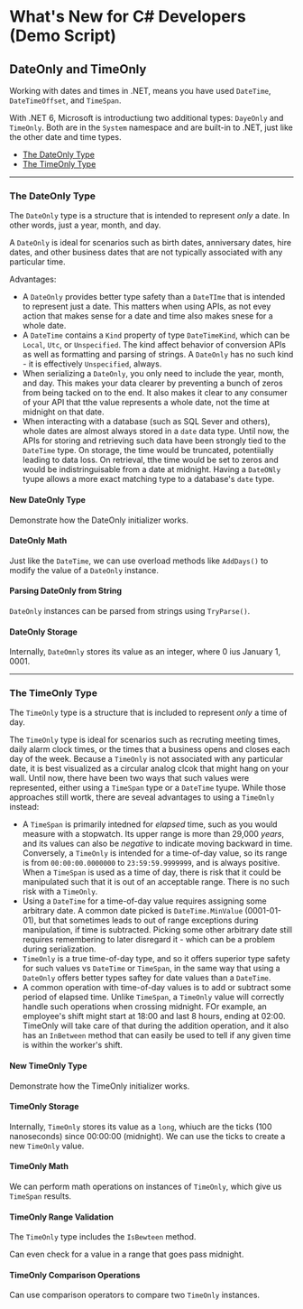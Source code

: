 # What's New for C# Developers (Demo Script)

## DateOnly and TimeOnly

Working with dates and times in .NET, means you have used `DateTime`, `DateTimeOffset`, and `TimeSpan`.

With .NET 6, Microsoft is introductiung two additional types: `DayeOnly` and `TimeOnly`.  Both are in the `System` namespace and are built-in to .NET, just like the other date and time types.

* [The DateOnly Type](#the-dateonly-type)
* [The TimeOnly Type](#the-timeonly-type)

---

### The DateOnly Type
The `DateOnly` type is a structure that is intended to represent *only* a date.  In other words, just a year, month, and day.

A `DateOnly` is ideal for scenarios such as birth dates, anniversary dates, hire dates, and other business dates that are not typically associated with any particular time.

Advantages:

* A `DateOnly` provides better type safety than a `DateTIme` that is intended to represent just a date.  This matters when using APIs, as not evey action that makes sense for a date and time also makes snese for a whole date.
* A `DateTime` contains a `Kind` property of type `DateTimeKind`, which can be `Local`, `Utc`, or `Unspecified`.  The kind affect behavior of conversion APIs as well as formatting and parsing of strings.  A `DateOnly` has no such kind - it is effectively `Unspecified`, always.
* When serializing a `DateOnly`, you only need to include the year, month, and day.  This makes your data clearer by preventing a bunch of zeros from being tacked on to the end.  It also makes it clear to any consumer of your API that tthe value represents a whole date, not the time at midnight on that date.
* When interacting with a database (such as SQL Sever and others), whole dates are almost always stored in a `date` data type.  Until now, the APIs for storing and retrieving such data have been strongly tied to the `DateTime` type.  On storage, the time would be truncated, potentiially leading to data loss.  On retrieval, tthe time would be set to zeros and would be indistringuisable from a date at midnight.  Having a `DateONly` tyupe allows a more exact matching type to a database's `date` type.

#### New DateOnly Type
Demonstrate how the DateOnly initializer works.

#### DateOnly Math
Just like the `DateTime`, we can use overload methods like `AddDays()` to modify the value of a `DateOnly` instance.

#### Parsing DateOnly from String
`DateOnly` instances can be parsed from strings using `TryParse()`.

#### DateOnly Storage
Internally, `DateOmnly` stores its value as an integer, where 0 ius January 1, 0001.

---

### The TimeOnly Type
The `TimeOnly` type is a structure that is included to represent *only* a time of day.

The `TimeOnly` type is ideal for scenarios such as recruting meeting times, daily alarm clock times, or the times that a business opens and closes each day of the week.  Because a `TimeOnly` is not associated with any particular date, it is best visualized as a circular analog clcok that might hang on your wall.  Until now, there have been two ways that such values were represented, either using a `TimeSpan` type or a `DateTime` tyupe.  While those approaches still wortk, there are seveal advantages to using a `TimeOnly` instead:

* A `TimeSpan` is primarily intedned for *elapsed* time, such as you would measure with a stopwatch.  Its upper range is more than 29,000 *years*, and its values can also be *negative* to indicate moving backward in time.  Conversely, a `TimeOnly` is intended for a time-of-day value, so its range is from `00:00:00.0000000` to `23:59:59.9999999`, and is always positive. When a `TimeSpan` is used as a time of day, there is risk that it could be manipulated such that it is out of an acceptable range.  There is no such risk with a `TimeOnly`.
* Using a `DateTime` for a time-of-day value requires assigning some arbitrary date.  A common date picked is `DateTime.MinValue` (0001-01-01), but that sometimes leads to out of range exceptions during manipulation, if time is subtracted.  Picking some other arbitrary date still requires remembering to later disregard it - which can be a problem during serialization.
* `TimeOnly` is a true time-of-day type, and so it offers superior type safety for such values vs `DateTime` or `TimeSpan`, in the same way that using a `DateOnly` offers better types saftey for date values than a `DateTime`.
* A common operation with time-of-day values is to add or subtract some period of elapsed time.  Unlike `TimeSpan`, a `TimeOnly` value will correctly handle such operations when crossing midnight.  FOr example, an employee's shift might start at 18:00 and last 8 hours, ending at 02:00.  TimeOnly will take care of that during the addition operation, and it also has an `InBetween` method that can easily be used to tell if any given time is within the worker's shift.

#### New TimeOnly Type
Demonstrate how the TimeOnly initializer works.

#### TimeOnly Storage
Internally, `TimeOnly` stores its value as a `long`, whiuch are the ticks (100 nanoseconds) since 00:00:00 (midnight).  We can use the ticks to create a new `TimeOnly` value.

#### TimeOnly Math
We can perform math operations on instances of `TimeOnly`, which give us `TimeSpan` results.

#### TimeOnly Range Validation
The `TimeOnly` type includes the `IsBewteen` method.

Can even check for a value in a range that goes pass midnight.

#### TimeOnly Comparison Operations
Can use comparison operators to compare two `TimeOnly` instances.